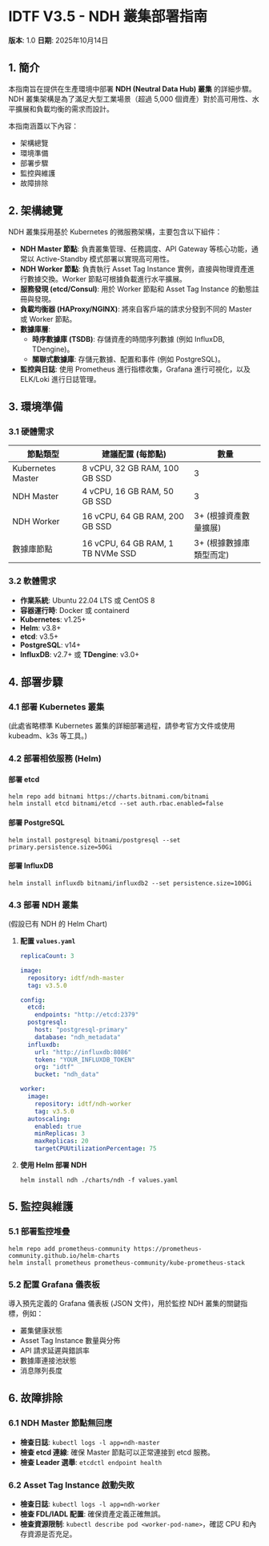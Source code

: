 # IDTF V3.5 - NDH 叢集部署指南

**版本**: 1.0
**日期**: 2025年10月14日

## 1. 簡介

本指南旨在提供在生產環境中部署 **NDH (Neutral Data Hub) 叢集** 的詳細步驟。NDH 叢集架構是為了滿足大型工業場景（超過 5,000 個資產）對於高可用性、水平擴展和負載均衡的需求而設計。

本指南涵蓋以下內容：
- 架構總覽
- 環境準備
- 部署步驟
- 監控與維護
- 故障排除

## 2. 架構總覽

NDH 叢集採用基於 Kubernetes 的微服務架構，主要包含以下組件：

- **NDH Master 節點**: 負責叢集管理、任務調度、API Gateway 等核心功能，通常以 Active-Standby 模式部署以實現高可用性。
- **NDH Worker 節點**: 負責執行 Asset Tag Instance 實例，直接與物理資產進行數據交換。Worker 節點可根據負載進行水平擴展。
- **服務發現 (etcd/Consul)**: 用於 Worker 節點和 Asset Tag Instance 的動態註冊與發現。
- **負載均衡器 (HAProxy/NGINX)**: 將來自客戶端的請求分發到不同的 Master 或 Worker 節點。
- **數據庫層**: 
    - **時序數據庫 (TSDB)**: 存儲資產的時間序列數據 (例如 InfluxDB, TDengine)。
    - **關聯式數據庫**: 存儲元數據、配置和事件 (例如 PostgreSQL)。
- **監控與日誌**: 使用 Prometheus 進行指標收集，Grafana 進行可視化，以及 ELK/Loki 進行日誌管理。

## 3. 環境準備

### 3.1 硬體需求

| 節點類型 | 建議配置 (每節點) | 數量 |
|---|---|---|
| Kubernetes Master | 8 vCPU, 32 GB RAM, 100 GB SSD | 3 |
| NDH Master | 4 vCPU, 16 GB RAM, 50 GB SSD | 3 |
| NDH Worker | 16 vCPU, 64 GB RAM, 200 GB SSD | 3+ (根據資產數量擴展) |
| 數據庫節點 | 16 vCPU, 64 GB RAM, 1 TB NVMe SSD | 3+ (根據數據庫類型而定) |

### 3.2 軟體需求

- **作業系統**: Ubuntu 22.04 LTS 或 CentOS 8
- **容器運行時**: Docker 或 containerd
- **Kubernetes**: v1.25+
- **Helm**: v3.8+
- **etcd**: v3.5+
- **PostgreSQL**: v14+
- **InfluxDB**: v2.7+ 或 **TDengine**: v3.0+

## 4. 部署步驟

### 4.1 部署 Kubernetes 叢集

(此處省略標準 Kubernetes 叢集的詳細部署過程，請參考官方文件或使用 kubeadm、k3s 等工具。)

### 4.2 部署相依服務 (Helm)

#### **部署 etcd**
```shell
helm repo add bitnami https://charts.bitnami.com/bitnami
helm install etcd bitnami/etcd --set auth.rbac.enabled=false
```

#### **部署 PostgreSQL**
```shell
helm install postgresql bitnami/postgresql --set primary.persistence.size=50Gi
```

#### **部署 InfluxDB**
```shell
helm install influxdb bitnami/influxdb2 --set persistence.size=100Gi
```

### 4.3 部署 NDH 叢集

(假設已有 NDH 的 Helm Chart)

1.  **配置 `values.yaml`**

    ```yaml
    replicaCount: 3

    image:
      repository: idtf/ndh-master
      tag: v3.5.0

    config:
      etcd:
        endpoints: "http://etcd:2379"
      postgresql:
        host: "postgresql-primary"
        database: "ndh_metadata"
      influxdb:
        url: "http://influxdb:8086"
        token: "YOUR_INFLUXDB_TOKEN"
        org: "idtf"
        bucket: "ndh_data"

    worker:
      image:
        repository: idtf/ndh-worker
        tag: v3.5.0
      autoscaling:
        enabled: true
        minReplicas: 3
        maxReplicas: 20
        targetCPUUtilizationPercentage: 75
    ```

2.  **使用 Helm 部署 NDH**

    ```shell
    helm install ndh ./charts/ndh -f values.yaml
    ```

## 5. 監控與維護

### 5.1 部署監控堆疊

```shell
helm repo add prometheus-community https://prometheus-community.github.io/helm-charts
helm install prometheus prometheus-community/kube-prometheus-stack
```

### 5.2 配置 Grafana 儀表板

導入預先定義的 Grafana 儀表板 (JSON 文件)，用於監控 NDH 叢集的關鍵指標，例如：
- 叢集健康狀態
- Asset Tag Instance 數量與分佈
- API 請求延遲與錯誤率
- 數據庫連接池狀態
- 消息隊列長度

## 6. 故障排除

### 6.1 NDH Master 節點無回應

- **檢查日誌**: `kubectl logs -l app=ndh-master`
- **檢查 etcd 連線**: 確保 Master 節點可以正常連接到 etcd 服務。
- **檢查 Leader 選舉**: `etcdctl endpoint health`

### 6.2 Asset Tag Instance 啟動失敗

- **檢查日誌**: `kubectl logs -l app=ndh-worker`
- **檢查 FDL/IADL 配置**: 確保資產定義正確無誤。
- **檢查資源限制**: `kubectl describe pod <worker-pod-name>`，確認 CPU 和內存資源是否充足。


